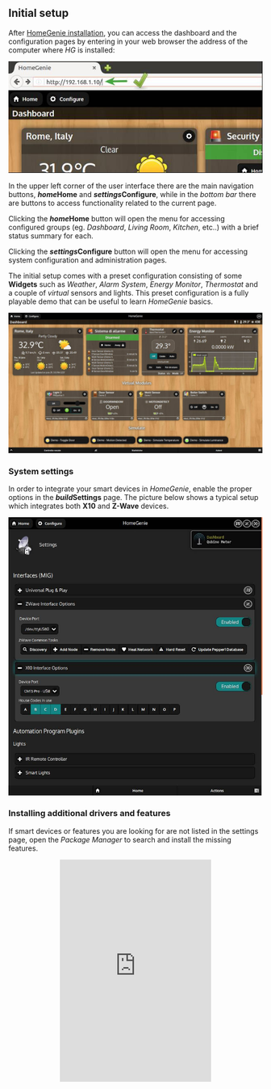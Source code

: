 ## Initial setup

After [HomeGenie installation](#/get_started), you can access the dashboard and the configuration
pages by entering in your web browser the address of the computer where *HG* is installed:

<div class="media-container">
    <img self="size-medium" title="Administration page url" src="images/docs/admin_page_url.jpg">
</div>

In the upper left corner of the user interface there are the main navigation buttons,
**<i class="material-icons">home</i>Home** and **<i class="material-icons">settings</i>Configure**,
while in the *bottom bar* there are buttons to access functionality related to the current page.

Clicking the **<i class="material-icons">home</i>Home** button will open the menu for accessing
configured groups (eg. *Dashboard*, *Living Room*, *Kitchen*, etc..) with a brief status summary for each.

Clicking the **<i class="material-icons">settings</i>Configure** button will open the menu for
accessing system configuration and administration pages.

The initial setup comes with a preset configuration consisting of some **Widgets** such as *Weather*, *Alarm System*, *Energy Monitor*, *Thermostat*
and a couple of *virtual* sensors and lights.
This preset configuration is a fully playable demo that can be useful to learn *HomeGenie* basics.

<div class="media-container">
    <img self="size-medium" title="Dashboard" src="images/docs/dashboard_page_01.jpg">
</div>


### System settings

In order to integrate your smart devices in *HomeGenie*, enable
the proper options in the **<i class="material-icons">build</i>Settings** page.
The picture below shows a typical setup which integrates both **X10** and **Z-Wave**
devices.

<div class="media-container">
    <img self="size-medium" title="Dashboard" src="images/docs/system_settings_01.jpg">
</div>

### Installing additional drivers and features

If smart devices or features you are looking for are not listed in the settings page,
open the *Package Manager* to search and install the missing features.

<div class="content-margin" align="center">
    <iframe self="size-medium" height="440" src="https://www.youtube.com/embed/rtqwI7s2Gv4?rel=0" frameborder="0" allowfullscreen></iframe>
</div>
